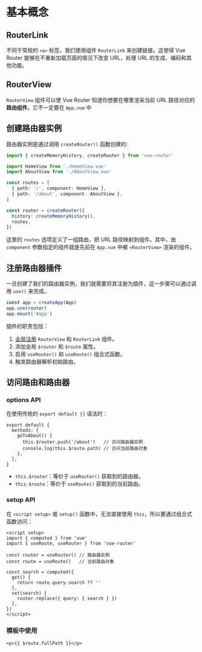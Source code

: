 # 基本概念

## RouterLink

不同于常规的 `<a>` 标签，我们使用组件 `RouterLink` 来创建链接。这使得 Vue Router 能够在不重新加载页面的情况下改变 URL，处理 URL 的生成、编码和其他功能。



## RouterView

`RouterView` 组件可以使 Vue Router 知道你想要在哪里渲染当前 URL 路径对应的**路由组件**。它不一定要在 `App.vue` 中



## 创建路由器实例

路由器实例是通过调用 `createRouter()` 函数创建的:

```ts
import { createMemoryHistory, createRouter } from 'vue-router'

import HomeView from './HomeView.vue'
import AboutView from './AboutView.vue'

const routes = [
  { path: '/', component: HomeView },
  { path: '/about', component: AboutView },
]

const router = createRouter({
  history: createMemoryHistory(),
  routes,
})
```

这里的 `routes` 选项定义了一组路由，把 URL 路径映射到组件。其中，由 `component` 参数指定的组件就是先前在 `App.vue` 中被 `<RouterView>` 渲染的组件。

## 注册路由器插件

一旦创建了我们的路由器实例，我们就需要将其注册为插件，这一步骤可以通过调用 `use()` 来完成。

```ts
const app = createApp(App)
app.use(router)
app.mount('#app')
```

插件的职责包括：

1. [全局注册](https://cn.vuejs.org/guide/components/registration.html#global-registration) `RouterView` 和 `RouterLink` 组件。
2. 添加全局 `$router` 和 `$route` 属性。
3. 启用 `useRouter()` 和 `useRoute()` 组合式函数。
4. 触发路由器解析初始路由。

## 访问路由和路由器

### options API

在使用传统的 `export default {}` 语法时：

```vue
export default {
  methods: {
    goToAbout() {
      this.$router.push('/about')   // 访问路由器实例
      console.log(this.$route.path) // 访问当前路由对象
    },
  },
}
```

- `this.$router`：等价于 `useRouter()` 获取到的路由器。
- `this.$route`：等价于 `useRoute()` 获取到的当前路由。

### setup API

在 `<script setup>` 或 `setup()` 函数中，无法直接使用 `this`，所以要通过组合式函数访问：

```vue
<script setup>
import { computed } from 'vue'
import { useRoute, useRouter } from 'vue-router'

const router = useRouter() // 路由器实例
const route = useRoute()   // 当前路由对象

const search = computed({
  get() {
    return route.query.search ?? ''
  },
  set(search) {
    router.replace({ query: { search } })
  },
})
</script>
```

### 模板中使用

```vue
<p>{{ $route.fullPath }}</p>
```

